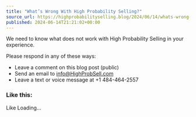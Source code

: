 ```yaml
---
title: "What’s Wrong With High Probability Selling?"
source_url: https://highprobabilityselling.blog/2024/06/14/whats-wrong-with-high-probability-selling
published: 2024-06-14T21:21:02+00:00
---
```

We need to know what does not work with High Probability Selling in your experience. 


Please respond in any of these ways:


* Leave a comment on this blog post (public)
* Send an email to info@HighProbSell.com
* Leave a text or voice message at \+1 484\-464\-2557



### Like this:

Like Loading...
